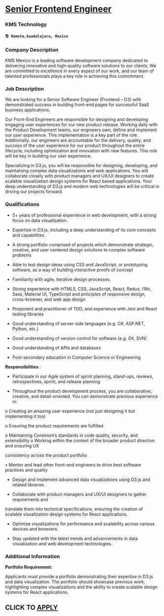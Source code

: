 # [Senior Frontend Engineer](https://www.remotewlb.com/apply/senior-frontend-engineer-117038)  
### KMS Technology  
#### `🌎 Remote,Guadalajara, Mexico`  

### **Company Description**

KMS Mexico is a leading software development company dedicated to delivering innovative and high-quality software solutions to our clients. We are committed to excellence in every aspect of our work, and our team of talented professionals plays a key role in achieving this commitment.

###  **Job Description**

We are looking for a Senior Software Engineer (Frontend – D3) with demonstrated success in building front-end pages for successful SaaS business applications.

Our Front-End Engineers are responsible for designing and developing engaging user experiences for our new product release. Working daily with the Product Development teams, our engineers own, define and implement our user experience. This implementation is a key part of the role. Additionally, our engineers are accountable for the delivery, quality, and success of the user experience for our product throughout the entire lifecycle, including optimization and innovation with new features. This role will be key in building our user experience.

Specializing in D3.js, you will be responsible for designing, developing, and maintaining complex data visualizations and web applications. You will collaborate closely with product managers and UX/UI designers to create scalable visualization design systems for React based applications. Your deep understanding of D3.js and modern web technologies will be critical in driving our projects forward.

###  **Qualifications**

  * 5+ years of professional experience in web development, with a strong focus on data visualization.

  * Expertise in D3.js, including a deep understanding of its core concepts and capabilities.

  * A strong portfolio comprised of projects which demonstrate strategic, creative, and user centered design solutions to complex software problems
  * Able to test design ideas using CSS and JavaScript, or prototyping software, as a way of building interactive proofs of concept

  * Familiarity with agile, iterative design processes.

  * Strong experience with HTML5, CSS, JavaScript, React, Redux, i18n, Sass, Material UI, TypeScript and principles of responsive design, cross-browser, and web app design

  * Proponent and practitioner of TDD, and experience with Jest and React testing libraries

  * Good understanding of server-side languages (e.g. C#, ASP.NET, Python, etc.)

  * Good understanding of version control for software (e.g. Git, SVN)

  * Good understanding of APIs and databases

  * Post-secondary education in Computer Science or Engineering

 **Responsibilities** :

  * Participate in our Agile system of sprint planning, stand-ups, reviews, retrospectives, sprint, and release planning

  * Throughout the product development process, you are collaborative, creative, and detail-oriented. You can demonstrate previous experience in:

o Creating an amazing user experience (not just designing it but implementing it too)

o Ensuring the product requirements are fulfilled

o Maintaining Conexiom’s standards in code quality, security, and extensibility o Working within the context of the broader product direction and ensuring UX

consistency across the product portfolio

• Mentor and lead other front-end engineers to drive best software practices and quality

  * Design and implement advanced data visualizations using D3.js and related libraries.

  * Collaborate with product managers and UX/UI designers to gather requirements and

translate them into technical specifications, ensuring the creation of scalable visualization design systems for React applications.

  * Optimize visualizations for performance and scalability across various devices and browsers.

  * Stay updated with the latest trends and advancements in data visualization and web development technologies.

###  **Additional Information**

 **Portfolio Requirement:**

Applicants must provide a portfolio demonstrating their expertise in D3.js and data visualization. The portfolio should showcase previous work, highlighting complex visualizations and the ability to create scalable design systems for React applications.

  
## CLICK TO [APPLY](https://www.remotewlb.com/apply/senior-frontend-engineer-117038)

